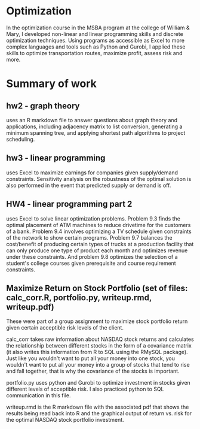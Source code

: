 # Optimization

In the optimization course in the MSBA program at the college of William & Mary, I developed non-linear and linear programming skills and discrete optimization techniques. Using programs as accessible as Excel to more complex languages and tools such as Python and Gurobi, I applied these skills to optimize transportation routes, maximize profit, assess risk and more.

# Summary of work

## hw2 - graph theory
uses an R markdown file to answer questions about graph theory and applications, including adjacency matrix to list conversion, generating a minimum spanning tree, and applying shortest path algorithms to project scheduling. 

## hw3 - linear programming
uses Excel to maximize earnings for companies given supply/demand constraints. Sensitivity analysis on the robustness of the optimal solution is also performed in the event that predicted supply or demand is off.

## HW4 - linear programming part 2
uses Excel to solve linear optimization problems. Problem 9.3 finds the optimal placement of ATM machines to reduce drivetime for the customers of a bank. Problem 9.4 involves optimizing a TV schedule given constraints of the network to show certain programs. Problem 9.7 balances the cost/benefit of producing certain types of trucks at a production facility that can only produce one type of product each month and optimizes revenue under these constraints. And problem 9.8 optimizes the selection of a student's college courses given prerequisite and course requirement constraints. 

## Maximize Return on Stock Portfolio (set of files: calc_corr.R, portfolio.py, writeup.rmd, writeup.pdf)

These were part of a group assignment to maximize stock portfolio return given certain acceptible risk levels of the client.

calc_corr takes raw information about NASDAQ stock returns and calculates the relationship between different stocks in the form of a covariance matrix (it also writes this information from R to SQL using the RMySQL package). Just like you wouldn't want to put all your money into one stock, you wouldn't want to put all your money into a group of stocks that tend to rise and fall together, that is why the covariance of the stocks is important. 

portfolio.py uses python and Gurobi to optimize investment in stocks given different levels of acceptible risk. I also practiced python to SQL communication in this file.

writeup.rmd is the R markdown file with the associated pdf that shows the results being read back into R and the graphical output of return vs. risk for the optimal NASDAQ stock portfolio investment.
